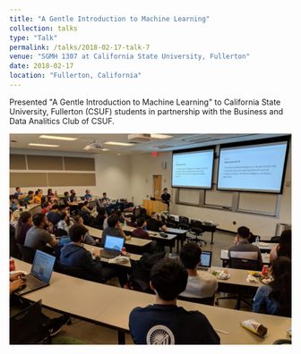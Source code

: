 ```yaml
---
title: "A Gentle Introduction to Machine Learning" 
collection: talks
type: "Talk"
permalink: /talks/2018-02-17-talk-7
venue: "SGMH 1307 at California State University, Fullerton"
date: 2018-02-17
location: "Fullerton, California"
---
```


Presented "A Gentle Introduction to Machine Learning" to California State University, Fullerton (CSUF) students in partnership with the Business and Data Analitics Club of CSUF.

<img src ="/images/talk_7_2_17_18.jpg">
